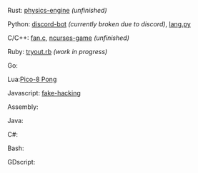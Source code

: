Rust: [physics-engine](github.com/23marabi/physics-engine) *(unfinished)*

Python: [discord-bot](https://github.com/23marabi/discord-bot) *(currently broken due to discord)*, [lang.py](https://gist.github.com/23marabi/38da63d941dcd4e776c1d73d06a9485f)

C/C++: [fan.c](https://gist.github.com/23marabi/c0f637c9c972c02693d9b201ff16959c), [ncurses-game](https://gist.github.com/23marabi/e25f4628efa134616f81d1585fea63a4) *(unfinished)*

Ruby: [tryout.rb](https://gist.github.com/23marabi/0ff947cc014d93857df71084eeea72ee) *(work in progress)*

Go:

Lua:[Pico-8 Pong](https://www.lexaloffle.com/bbs/?tid=35414)

Javascript: [fake-hacking](https://github.com/23marabi/fake-hacking)

Assembly:

Java:

C#:

Bash:

GDscript:
